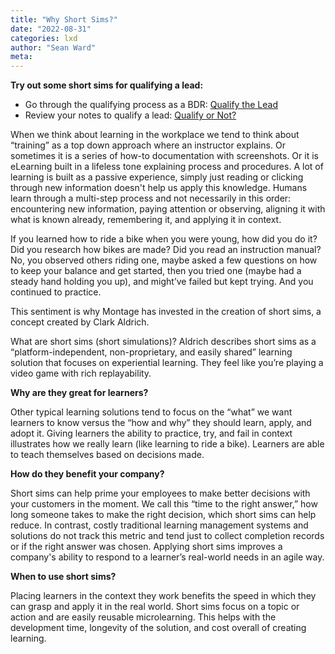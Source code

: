 ```yaml
---
title: "Why Short Sims?"
date: "2022-08-31"
categories: lxd
author: "Sean Ward"
meta:
---
```


**Try out some short sims for qualifying a lead:**
- Go through the qualifying process as a BDR: [Qualify the Lead](/projects/short-sim-qualifythelead/index.html)
- Review your notes to qualify a lead: [Qualify or Not?](/projects/short-sim-qualifyornot/index.html)

When we think about learning in the workplace we tend to think about “training” as a top down approach where an instructor explains. Or sometimes it is a series of how-to documentation with screenshots. Or it is eLearning built in a lifeless tone explaining process and procedures. A lot of learning is built as a passive experience, simply just reading or clicking through new information doesn't help us apply this knowledge. Humans learn through a multi-step process and not necessarily in this order: encountering new information, paying attention or observing, aligning it with what is known already, remembering it, and applying it in context.

If you learned how to ride a bike when you were young, how did you do it? Did you research how bikes are made? Did you read an instruction manual? No, you observed others riding one, maybe asked a few questions on how to keep your balance and get started, then you tried one (maybe had a steady hand holding you up), and might’ve failed but kept trying. And you continued to practice.

This sentiment is why Montage has invested in the creation of short sims, a concept created by Clark Aldrich.

What are short sims (short simulations)?
Aldrich describes short sims as a “platform-independent, non-proprietary, and easily shared” learning solution that focuses on experiential learning. They feel like you’re playing a video game with rich replayability.

**Why are they great for learners?**

Other typical learning solutions tend to focus on the “what” we want learners to know versus the “how and why” they should learn, apply, and adopt it. Giving learners the ability to practice, try, and fail in context illustrates how we really learn (like learning to ride a bike). Learners are able to teach themselves based on decisions made.

**How do they benefit your company?**

Short sims can help prime your employees to make better decisions with your customers in the moment. We call this “time to the right answer,” how long someone takes to make the right decision, which short sims can help reduce. In contrast, costly traditional learning management systems and solutions do not track this metric and tend just to collect completion records or if the right answer was chosen. Applying short sims improves a company's ability to respond to a learner’s real-world needs in an agile way.

**When to use short sims?**

Placing learners in the context they work benefits the speed in which they can grasp and apply it in the real world. Short sims focus on a topic or action and are easily reusable microlearning. This helps with the development time, longevity of the solution, and cost overall of creating learning.


